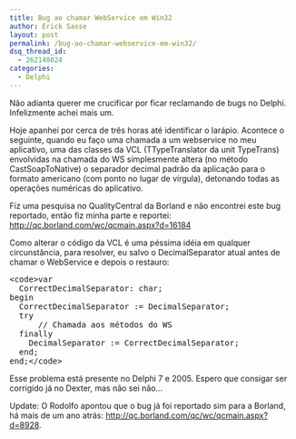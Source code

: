 ```yaml
---
title: Bug ao chamar WebService em Win32
author: Erick Sasse
layout: post
permalink: /bug-ao-chamar-webservice-em-win32/
dsq_thread_id:
  - 262148024
categories:
  - Delphi
---
```

N&atilde;o adianta querer me crucificar por ficar reclamando de bugs no Delphi. Infelizmente achei mais um. 

Hoje apanhei por cerca de tr&ecirc;s horas at&eacute; identificar o lar&aacute;pio. Acontece o seguinte, quando eu fa&ccedil;o uma chamada a um webservice no meu aplicativo, uma das classes da VCL (TTypeTranslator da unit TypeTrans) envolvidas na chamada do WS simplesmente altera (no m&eacute;todo CastSoapToNative) o separador decimal padr&atilde;o da aplica&ccedil;&atilde;o para o formato americano (com ponto no lugar de v&iacute;rgula), detonando todas as opera&ccedil;&otilde;es num&eacute;ricas do aplicativo. 

Fiz uma pesquisa no QualityCentral da Borland e n&atilde;o encontrei este bug reportado, ent&atilde;o fiz minha parte e reportei: <http://qc.borland.com/wc/qcmain.aspx?d=16184>

Como alterar o c&oacute;digo da VCL &eacute; uma p&eacute;ssima id&eacute;ia em qualquer circunst&acirc;ncia, para resolver, eu salvo o DecimalSeparator atual antes de chamar o WebService e depois o restauro:

<pre class="wp-code-highlight prettyprint">&lt;code&gt;var
  CorrectDecimalSeparator: char;
begin
  CorrectDecimalSeparator := DecimalSeparator;
  try
      // Chamada aos m&eacute;todos do WS
  finally
    DecimalSeparator := CorrectDecimalSeparator;
  end;
end;&lt;/code&gt;</pre>

Esse problema est&aacute; presente no Delphi 7 e 2005. Espero que consigar ser corrigido j&aacute; no Dexter, mas n&atilde;o sei n&atilde;o&#8230;

Update: O Rodolfo apontou que o bug já foi reportado sim para a Borland, há mais de um ano atrás: <http://qc.borland.com/qc/wc/qcmain.aspx?d=8928>.
